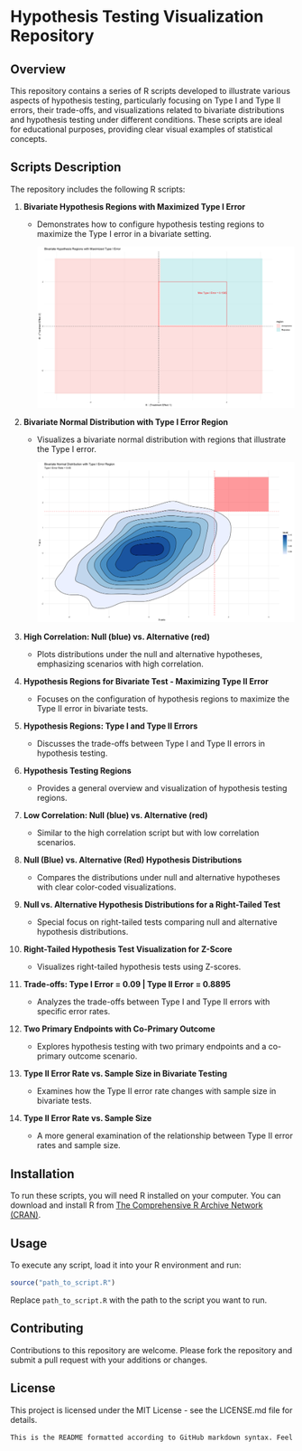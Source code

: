 # Hypothesis Testing Visualization Repository

## Overview

This repository contains a series of R scripts developed to illustrate various aspects of hypothesis testing, particularly focusing on Type I and Type II errors, their trade-offs, and visualizations related to bivariate distributions and hypothesis testing under different conditions. These scripts are ideal for educational purposes, providing clear visual examples of statistical concepts.

## Scripts Description

The repository includes the following R scripts:

1. **Bivariate Hypothesis Regions with Maximized Type I Error**
   - Demonstrates how to configure hypothesis testing regions to maximize the Type I error in a bivariate setting.
  
     ![Bivariate_Hypothesis_Regions_with_Maximized_Type_I_Error](Image/Bivariate_Hypothesis_Regions_with_Maximized_Type_I_Error.png)

2. **Bivariate Normal Distribution with Type I Error Region**
   - Visualizes a bivariate normal distribution with regions that illustrate the Type I error.

     ![Bivariate_Normal_Distribution_with_Type_I_Error_Region](Image/Bivariate_Normal_Distribution_with_Type_I_Error_Region.png)

3. **High Correlation: Null (blue) vs. Alternative (red)**
   - Plots distributions under the null and alternative hypotheses, emphasizing scenarios with high correlation.

4. **Hypothesis Regions for Bivariate Test - Maximizing Type II Error**
   - Focuses on the configuration of hypothesis regions to maximize the Type II error in bivariate tests.

5. **Hypothesis Regions: Type I and Type II Errors**
   - Discusses the trade-offs between Type I and Type II errors in hypothesis testing.

6. **Hypothesis Testing Regions**
   - Provides a general overview and visualization of hypothesis testing regions.

7. **Low Correlation: Null (blue) vs. Alternative (red)**
   - Similar to the high correlation script but with low correlation scenarios.

8. **Null (Blue) vs. Alternative (Red) Hypothesis Distributions**
   - Compares the distributions under null and alternative hypotheses with clear color-coded visualizations.

9. **Null vs. Alternative Hypothesis Distributions for a Right-Tailed Test**
   - Special focus on right-tailed tests comparing null and alternative hypothesis distributions.

10. **Right-Tailed Hypothesis Test Visualization for Z-Score**
    - Visualizes right-tailed hypothesis tests using Z-scores.

11. **Trade-offs: Type I Error = 0.09 | Type II Error = 0.8895**
    - Analyzes the trade-offs between Type I and Type II errors with specific error rates.

12. **Two Primary Endpoints with Co-Primary Outcome**
    - Explores hypothesis testing with two primary endpoints and a co-primary outcome scenario.

13. **Type II Error Rate vs. Sample Size in Bivariate Testing**
    - Examines how the Type II error rate changes with sample size in bivariate tests.

14. **Type II Error Rate vs. Sample Size**
    - A more general examination of the relationship between Type II error rates and sample size.

## Installation

To run these scripts, you will need R installed on your computer. You can download and install R from [The Comprehensive R Archive Network (CRAN)](https://cran.r-project.org/mirrors.html).

## Usage

To execute any script, load it into your R environment and run:

```r
source("path_to_script.R")
```

Replace `path_to_script.R` with the path to the script you want to run.

## Contributing

Contributions to this repository are welcome. Please fork the repository and submit a pull request with your additions or changes.

## License

This project is licensed under the MIT License - see the LICENSE.md file for details.

```r
This is the README formatted according to GitHub markdown syntax. Feel free to further adjust any sections to fit the specific details of your repository.
```

